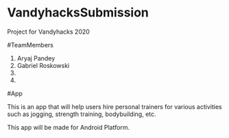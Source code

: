 # VandyhacksSubmission
Project for Vandyhacks 2020

#TeamMembers
1. Aryaj Pandey
2. Gabriel Roskowski
3.
4.

#App

This is an app that will help users hire personal trainers for various activities such as jogging, strength training, bodybuilding, etc.

This app will be made for Android Platform.
